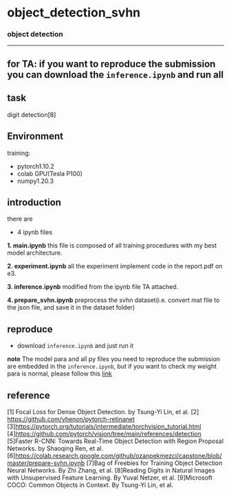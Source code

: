 # object_detection_svhn
### object detection
---
for TA: if you want to reproduce the submission
you can download the `inference.ipynb` and run all
---
## task
digit detection[8]
## Environment
training:
- pytorch1.10.2
- colab GPU(Tesla P100)
- numpy1.20.3
## introduction
there are 
- 4 ipynb files

**1. main.ipynb**
this file is composed of all training procedures with my best model architecture.

**2. experiment.ipynb**
all the experiment implement code in the report.pdf on e3.

**3. inference.ipynb**
modified from the ipynb file TA attached.

**4. prepare_svhn.ipynb**
preprocess the svhn dataset(i.e. convert mat file to the json file, and save it in the dataset folder)

## reproduce
- download `inference.ipynb` and just run it

**note** 
The model para and all py files you need to reproduce the submission are embedded in the `inference.ipynb`, but if you want to check my weight para is normal, please follow this [link](https://drive.google.com/file/d/1fP4ZEEfgL05pj3hRZ8oqmaZ0uK1SM6Vi/view?usp=sharing)
## reference
[1] Focal Loss for Dense Object Detection. by Tsung-Yi Lin, et al.
[2] https://github.com/yhenon/pytorch-retinanet
[3]https://pytorch.org/tutorials/intermediate/torchvision_tutorial.html 
[4]https://github.com/pytorch/vision/tree/main/references/detection
[5]Faster R-CNN: Towards Real-Time Object Detection with Region Proposal Networks. by Shaoqing Ren, et al.
[6]https://colab.research.google.com/github/ozanpekmezci/capstone/blob/master/prepare-svhn.ipynb 
[7]Bag of Freebies for Training Object Detection Neural Networks. By Zhi Zhang, et al.
[8]Reading Digits in Natural Images with Unsupervised Feature Learning. By 
Yuval Netzer, et al.
[9]Microsoft COCO: Common Objects in Context. By Tsung-Yi Lin, et al.



